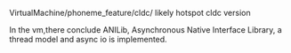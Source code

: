 
VirtualMachine/phoneme_feature/cldc/  likely hotspot cldc version

In the vm,there conclude ANILib, Asynchronous Native Interface Library,
a thread model and async io is implemented.
